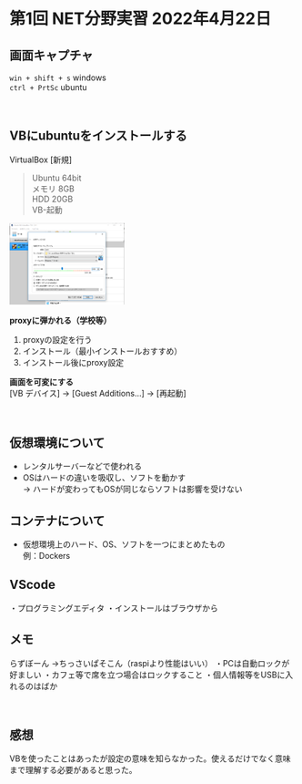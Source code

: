 #  第1回 NET分野実習 2022年4月22日

## 画面キャプチャ
`win + shift + s` windows  
`ctrl + PrtSc` ubuntu

<br>

## VBにubuntuをインストールする
VirtualBox [新規]  
>Ubuntu 64bit  
メモリ 8GB  
HDD 20GB  
VB-起動  
<img src="./images/image1.png" width="40%">  

**proxyに弾かれる（学校等）**
1. proxyの設定を行う
2. インストール（最小インストールおすすめ）
3. インストール後にproxy設定

**画面を可変にする**  
[VB デバイス] → [Guest Additions…]  → [再起動]

<br>

## 仮想環境について
* レンタルサーバーなどで使われる  
* OSはハードの違いを吸収し、ソフトを動かす  
→ ハードが変わってもOSが同じならソフトは影響を受けない  

## コンテナについて
* 仮想環境上のハード、OS、ソフトを一つにまとめたもの  
例：Dockers

## VScode
・プログラミングエディタ
・インストールはブラウザから

## メモ
らずぼーん
→ちっさいぱそこん（raspiより性能はいい）
・PCは自動ロックが好ましい
・カフェ等で席を立つ場合はロックすること
・個人情報等をUSBに入れるのはばか

<br>

## 感想
VBを使ったことはあったが設定の意味を知らなかった。使えるだけでなく意味まで理解する必要があると思った。
